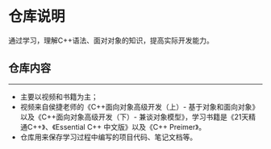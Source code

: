 # 仓库说明

通过学习，理解C++语法、面对对象的知识，提高实际开发能力。

## 仓库内容
---

- 主要以视频和书籍为主；
- 视频来自侯捷老师的《C++面向对象高级开发（上）- 基于对象和面向对象》以及《C++面向对象高级开发（下）- 兼谈对象模型》，学习书籍是《21天精通C++》、《Essential C++ 中文版》以及《C++ Preimer》。
- 仓库用来保存学习过程中编写的项目代码、笔记文档等。
